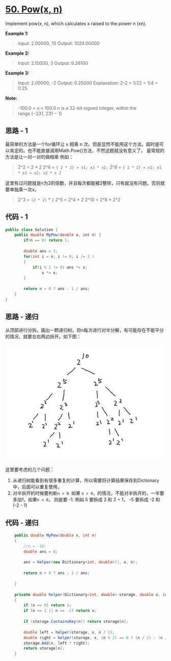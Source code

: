 # [50. Pow(x, n)](https://leetcode-cn.com/problems/powx-n/)

Implement pow(x, n), which calculates x raised to the power n (xn).

**Example 1:**

> Input: 2.00000, 10
> Output: 1024.00000

**Example 2:**

> Input: 2.10000, 3
> Output: 9.26100

**Example 3:**

> Input: 2.00000, -2
> Output: 0.25000
> Explanation: 2-2 = 1/22 = 1/4 = 0.25

**Note:**

> -100.0 < x < 100.0
> n is a 32-bit signed integer, within the range [−231, 231 − 1]

## 思路 - 1

最简单的方法是一个for循环让 x 相乘 n 次。但是显然不能用这个方法，超时是可以肯定的。也不能直接调用Math.Pow()方法，不然这题就没有意义了。
最常规的方法是让一对一对的做相乘
例如：

> 2^2 = 2 * 2
> 2^4 = `{ 2 * 2} = x1; x1 * x1;`
> 2^8 = `{ 2 * 2} = x1; x1 * x1 = x2; x2 * x 2`

这里有过问题就是n为2的倍数，并且每次都能被2整除，只有就没有问题。否则就要单独乘一次x。

> 2^3 = `(2 * 2)` * `2`
> 2^5 = 2^4 * 2
> 2^10 = 2^8 * 2^2

## 代码 - 1

```csharp
public class Solution {
    public double MyPow(double x, int n) {
        if(n == 0) return 1;

        double ans = 1;
        for(int i = n; i != 0; i /= 2 )
        {
            if(i % 2 != 0) ans *= x;
                x *= x;
        }

        return n > 0 ? ans : 1 / ans;
    }
}
```

## 思路 - 递归

从顶部进行分拆。画出一颗递归树。将n每次进行对半分解，有可能存在不能平分的情况，就要左右两边拆开。如下图：

![img](image\figure1.jpg)

这里要考虑的几个问题：

1. 从递归树能看到有很多重复的计算，所以需要将计算结果保存到Dictionary中，后面可以重复使用。
2. 对半拆开的时候要判断`n > 0`. 如果 `n > 0`，的情况，不能对半拆开的，一半要多加1，如果`n < 0`， 则是要 -1.
   例如 5 要拆成 2 和 2 + 1， -5 要拆成 -2 和 (-2 - 1)

## 代码 - 递归

```csharp
    public double MyPow(double x, int n)
    {
        //n = -10;
        double ans = 0;

        ans = helper(new Dictionary<int, double>(), x, n);

        return n > 0 ? ans : 1 / ans;

    }

    private double helper(Dictionary<int, double> storage, double x, int n)
    {
        if (n == 0) return 1;
        if (n == 1 || n == -1) return x;

        if (storage.ContainsKey(n)) return storage[n];

        double left = helper(storage, x, n / 2);
        double right = helper(storage, x, (n % 2) == 0 ? (n / 2) : (n / 2 + (n > 0 ? 1 : -1)));
        storage.Add(n, left * right);
        return storage[n];
    }
```
